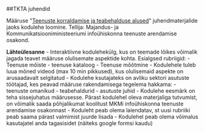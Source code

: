 ##TKTA juhendid

Määruse "[Teenuste korraldamise ja teabehalduse alused](https://eelnoud.valitsus.ee/main/mount/docList/dcaf70ef-c6aa-4cc2-9140-6094aee0970c)" juhendmaterjalide jaoks kodulehe loomine. Tellija: Majandus- ja Kommunikatsiooniministeeriumi infoühiskonna teenuste arendamise osakond.

__Lähteülesanne__
	- Interaktiivne kodulehekülg, kus on teemade lõikes võimalik jagada teavet määruse olulisemate aspektide kohta. Esialgsed rubriigid:
			- Teenuse mõiste
			- teenuse kataloog
			- Teenuse mõõtmine
	- Kodulehele tuleb luua mõned videod (max 10 min pikkused), kus olulisemaid aspekte on arusaadavalt selgitatud
	- Kodulehe ksutajateks on avliku sektori asutuste töötajad, kes peavad määruse rakendamisega tegelema hakkama: 
			- teenuste omanikud
			- teabehaldurid
			- asutuste juhid
	- Kodulehe eesmärk on teha sissejuhatus määrusesse. Pärast kodulehel oleva materjaliga tutvumist, on võimalik saada põhjalikumat koolitust MKMi infoühiskonna teenuste arendamise osakonnast
	- Koduleht peab olema laiendatav, st uusi rubriiki peab saama pärast valmimist juurde lisada
	- Kodulehel peab olema võimalus kasutajatel anda tagasisidet (näiteks google formsi kaudu)
	

